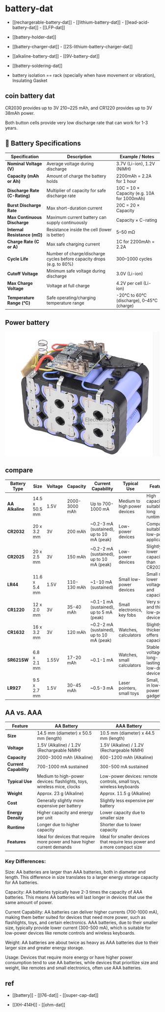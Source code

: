 

# battery-dat 

- [[rechargerable-battery-dat]] - [[lithium-battery-dat]] - [[lead-acid-battery-dat]] - [[LFP-dat]]

- [[battery-holder-dat]]

- [[battery-charger-dat]] - [[2S-lithium-battery-charger-dat]]

- [[alkaline-battery-dat]] - [[9V-battery-dat]]

- [[battery-soldering-dat]]

- battery isolation == rack (specially when have movement or vibration), Insulating Gasket



## coin battery dat 

CR2030 provides up to 3V 210~225 mAh, and CR1220 provides up to 3V 38mAh power.

Both button cells provide very low discharge rate that can work for 1-3 years.



## 🔋 Battery Specifications

| Specification                 | Description                                                           | Example / Notes                            |
| ----------------------------- | --------------------------------------------------------------------- | ------------------------------------------ |
| **Nominal Voltage (V)**       | Average voltage during discharge                                      | 3.7V (Li-ion), 1.2V (NiMH)                 |
| **Capacity (mAh or Ah)**      | Amount of charge the battery holds                                    | 2200mAh = 2.2A for 1 hour                  |
| **Discharge Rate (C-Rating)** | Multiplier of capacity for safe discharge rate                        | 10C = 10 × Capacity (e.g. 10A for 1000mAh) |
| **Burst Discharge Rate**      | Max short-duration current                                            | 20C = 20 × Capacity                        |
| **Max Continuous Discharge**  | Maximum current battery can supply continuously                       | Capacity × C-rating                        |
| **Internal Resistance (mΩ)**  | Resistance inside the cell (lower is better)                          | 5–50 mΩ                                    |
| **Charge Rate (C or A)**      | Max safe charging current                                             | 1C for 2200mAh = 2.2A                      |
| **Cycle Life**                | Number of charge/discharge cycles before capacity drops (e.g. to 80%) | 300–1000 cycles                            |
| **Cutoff Voltage**            | Minimum safe voltage during discharge                                 | 3.0V (Li-ion)                              |
| **Max Charge Voltage**        | Voltage at full charge                                                | 4.2V per cell (Li-ion)                     |
| **Temperature Range (°C)**    | Safe operating/charging temperature range                             | -20°C to 60°C (discharge), 0–45°C (charge) |



## Power battery 

![](2023-11-08-16-40-20.png)





## compare 




| **Battery Type** | **Size**       | **Voltage** | **Capacity**  | **Current Capability**                    | **Typical Use**              | **Features**                                      |
| ---------------- | -------------- | ----------- | ------------- | ----------------------------------------- | ---------------------------- | ------------------------------------------------- |
| **AA Alkaline**  | 14.5 x 50.5 mm | 1.5V        | 2000-3000 mAh | Up to 700-1000 mA                         | Medium to high power devices | High capacity, suitable for long runtime          |
| **CR2032**       | 20 x 3.2 mm    | 3V          | 200 mAh       | ~0.2-3 mA (sustained), up to 10 mA (peak) | Low-power devices            | Compact, suitable for low-power applications      |
| **CR2025**       | 20 x 2.5 mm    | 3V          | 150 mAh       | ~0.2-2 mA (sustained), up to 10 mA (peak) | Low-power devices            | Slightly lower capacity than CR2032               |
| **LR44**         | 11.6 x 5.4 mm  | 1.5V        | 110-130 mAh   | ~1-10 mA (sustained)                      | Small low-power devices      | Small size, lower voltage, and capacity           |
| **CR1220**       | 12 x 2.0 mm    | 3V          | 35-40 mAh     | ~0.1-1 mA (sustained), up to 5 mA (peak)  | Small electronics, key fobs  | Very small and thin for low-power devices         |
| **CR1632**       | 16 x 3.2 mm    | 3V          | 120 mAh       | ~0.2-2 mA (sustained), up to 10 mA (peak) | Watches, calculators         | Slightly thicker, offers more capacity            |
| **SR621SW**      | 6.8 x 2.1 mm   | 1.55V       | 17-20 mAh     | ~0.1-1 mA                                 | Watches, small calculators   | Stable voltage, long-lasting in low-drain devices |
| **LR927**        | 9.5 x 2.7 mm   | 1.5V        | 30-45 mAh     | ~0.5-3 mA                                 | Laser pointers, small toys   | Small, used in low-power gadgets                  |


## AA vs. AAA 


| **Feature**            | **AA Battery**                                                            | **AAA Battery**                                                           |
| ---------------------- | ------------------------------------------------------------------------- | ------------------------------------------------------------------------- |
| **Size**               | 14.5 mm (diameter) x 50.5 mm (length)                                     | 10.5 mm (diameter) x 44.5 mm (length)                                     |
| **Voltage**            | 1.5V (Alkaline) / 1.2V (Rechargeable NiMH)                                | 1.5V (Alkaline) / 1.2V (Rechargeable NiMH)                                |
| **Capacity**           | 2000-3000 mAh (Alkaline)                                                  | 600-1200 mAh (Alkaline)                                                   |
| **Current Capability** | 700-1000 mA sustained                                                     | 300-500 mA sustained                                                      |
| **Typical Use**        | Medium to high-power devices: flashlights, toys, wireless mice, clocks    | Low-power devices: remote controls, small toys, wireless keyboards        |
| **Weight**             | Approx. 23 g (Alkaline)                                                   | Approx. 11.5 g (Alkaline)                                                 |
| **Cost**               | Generally slightly more expensive per battery                             | Slightly less expensive per battery                                       |
| **Energy Density**     | Higher capacity and energy per unit                                       | Lower capacity due to smaller size                                        |
| **Runtime**            | Longer due to higher capacity                                             | Shorter due to lower capacity                                             |
| **Features**           | Ideal for devices that require more power and have higher current demands | Ideal for smaller devices that require less power and a more compact size |


### Key Differences:

Size: AA batteries are larger than AAA batteries, both in diameter and length. This difference in size translates to a larger energy storage capacity for AA batteries.

Capacity: AA batteries typically have 2-3 times the capacity of AAA batteries. This means AA batteries will last longer in devices that use the same amount of power.

Current Capability: AA batteries can deliver higher currents (700-1000 mA), making them better suited for devices that need more power, such as flashlights, toys, and certain electronics. AAA batteries, due to their smaller size, typically provide lower current (300-500 mA), which is suitable for low-power devices like remote controls and wireless keyboards.

Weight: AA batteries are about twice as heavy as AAA batteries due to their larger size and greater energy storage.

Usage: Devices that require more energy or have higher power consumption tend to use AA batteries, while devices that prioritize size and weight, like remotes and small electronics, often use AAA batteries.


## ref 

- [[battery]] - [[l76-dat]] - [[super-cap-dat]]

- [[XH-414H]] - [[ohm-dat]]
